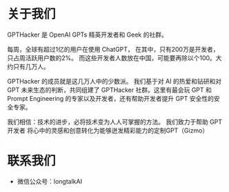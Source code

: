 # 关于我们

GPTHacker 是 OpenAI GPTs 精英开发者和 Geek 的社群。

每周，全球有超过1亿的用户在使用 ChatGPT，
在其中，只有200万是开发者，只占周活跃用户数的2%。
而这些开发者人数放在中国，可能要再除以个100。大约只有几万人。

GPTHacker 的成员就是这几万人中的少数派。
我们基于对 AI 的热爱和钻研和对 GPT 未来生态的判断，共同组建了 GPTHacker 社群。这里有最会玩 GPT 和 Prompt Engineering 的专家以及开发者，还有帮助开发者提升 GPT 安全性的安全专家。

我们相信：技术的进步，必将技术变为人人可掌握的方法。
我们致力于帮助 GPT开发者 将心中的灵感和创意转化为能够迸发精彩能力的定制GPT（Gizmo）

# 联系我们
- 微信公众号：longtalkAI
